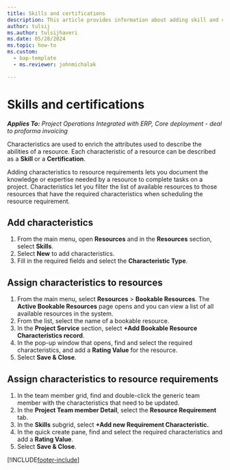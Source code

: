 ```yaml
---
title: Skills and certifications
description: This article provides information about adding skill and certification characteristics to resources.
author: tulsij
ms.author: tulsijhaveri
ms.date: 05/28/2024
ms.topic: how-to
ms.custom: 
  - bap-template
  - ms.reviewer: johnmichalak

---
```


# Skills and certifications
_**Applies To:** Project Operations Integrated with ERP, Core deployment - deal to proforma invoicing_

Characteristics are used to enrich the attributes used to describe the abilities of a resource. Each characteristic of a resource can be described as a **Skill** or a **Certification**.

Adding characteristics to resource requirements lets you document the knowledge or expertise needed by a resource to complete tasks on a project. Characteristics let you filter the list of available resources to those resources that have the required characteristics when scheduling the resource requirement.

## Add characteristics

1. From the main menu, open **Resources** and in the **Resources** section, select **Skills**.
2. Select **New** to add characteristics.
3. Fill in the required fields and select the **Characteristic Type**.

## Assign characteristics to resources

1. From the main menu, select **Resources** > **Bookable Resources**. The **Active Bookable Resources** page opens and you can view a list of all available resources in the system.
2. From the list, select the name of a bookable resource.
3. In the **Project Service** section, select **+Add Bookable Resource Characteristics record**.
4. In the pop-up window that opens, find and select the required characteristics, and add a **Rating Value** for the resource.
5. Select **Save & Close**.

## Assign characteristics to resource requirements

1. In the team member grid, find and double-click the generic team member with the characteristics that need to be updated.
2. In the **Project Team member Detail**, select the **Resource Requirement** tab.
3. In the **Skills** subgrid, select **+Add new Requirement Characteristic.**
4. In the quick create pane, find and select the required characteristics and add a **Rating Value**.
5. Select **Save & Close**.

[!INCLUDE[footer-include](../includes/footer-banner.md)]
